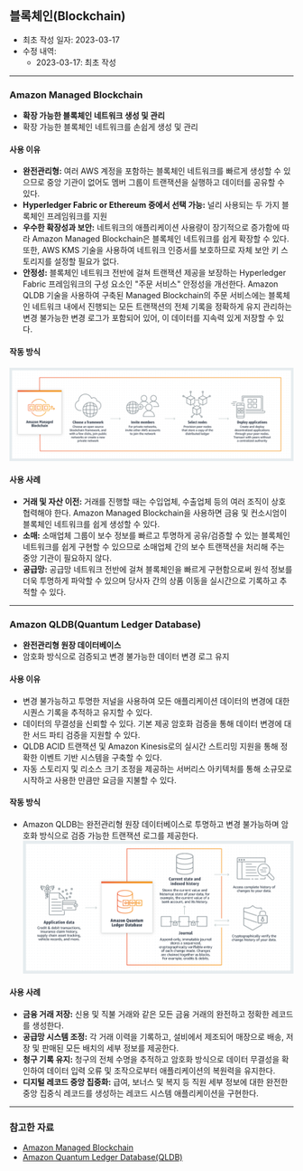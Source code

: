 ## 블록체인(Blockchain)

- 최초 작성 일자: 2023-03-17
- 수정 내역:
  - 2023-03-17: 최초 작성

---

### Amazon Managed Blockchain

- **확장 가능한 블록체인 네트워크 생성 및 관리**
- 확장 가능한 블록체인 네트워크를 손쉽게 생성 및 관리

#### 사용 이유

- **완전관리형:** 여러 AWS 계정을 포함하는 블록체인 네트워크를 빠르게 생성할 수 있으므로 중앙 기관이 없어도 멤버 그룹이 트랜잭션을 실행하고 데이터를 공유할 수 있다.
- **Hyperledger Fabric or Ethereum 중에서 선택 가능:** 널리 사용되는 두 가지 블록체인 프레임워크를 지원
- **우수한 확장성과 보안:** 네트워크의 애플리케이션 사용량이 장기적으로 증가함에 따라 Amazon Managed Blockchain은 블록체인 네트워크를 쉽게 확장할 수 있다. 또한, AWS KMS 기술을 사용하여 네트워크 인증서를 보호하므로 자체 보안 키 스토리지를 설정할 필요가 없다.
- **안정성:** 블록체인 네트워크 전반에 걸쳐 트랜잭션 제공을 보장하는 Hyperledger Fabric 프레임워크의 구성 요소인 "주문 서비스" 안정성을 개선한다. Amazon QLDB 기술을 사용하여 구축된 Managed Blockchain의 주문 서비스에는 블록체인 네트워크 내에서 진행되는 모든 트랜잭션의 전체 기록을 정확하게 유지 관리하는 변경 불가능한 변경 로그가 포함되어 있어, 이 데이터를 지속력 있게 저장할 수 있다.

#### 작동 방식

![](images/blockchan_services/amazon_managed_blockchain.png)

#### 사용 사례

- **거래 및 자산 이전:** 거래를 진행할 때는 수입업체, 수출업체 등의 여러 조직이 상호 협력해야 한다. Amazon Managed Blockchain을 사용하면 금융 및 컨소시엄이 블록체인 네트워크를 쉽게 생성할 수 있다.
- **소매:** 소매업체 그룹이 보수 정보를 빠르고 투명하게 공유/검증할 수 있는 블록체인 네트워크를 쉽게 구현할 수 있으므로 소매업체 간의 보수 트랜잭션을 처리해 주는 중앙 기관이 필요하지 않다.
- **공급망:** 공급망 네트워크 전반에 걸쳐 블록체인을 빠르게 구현함으로써 원석 정보를 더욱 투명하게 파악할 수 있으며 당사자 간의 상품 이동을 실시간으로 기록하고 추적할 수 있다.

---

### Amazon QLDB(Quantum Ledger Database)

- **완전관리형 원장 데이터베이스**
- 암호화 방식으로 검증되고 변경 불가능한 데이터 변경 로그 유지

#### 사용 이유

- 변경 불가능하고 투명한 저널을 사용하여 모든 애플리케이션 데이터의 변경에 대한 시퀀스 기록을 추적하고 유지할 수 있다.
- 데이터의 무결성을 신뢰할 수 있다. 기본 제공 암호화 검증을 통해 데이터 변경에 대한 서드 파티 검증을 지원할 수 있다.
- QLDB ACID 트랜잭션 및 Amazon Kinesis로의 실시간 스트리밍 지원을 통해 정확한 이벤트 기반 시스템을 구축할 수 있다.
- 자동 스토리지 및 리소스 크기 조정을 제공하는 서버리스 아키텍처를 통해 소규모로 시작하고 사용한 만큼만 요금을 지불할 수 있다.

#### 작동 방식

- Amazon QLDB는 완전관리형 원장 데이터베이스로 투명하고 변경 불가능하며 암호화 방식으로 검증 가능한 트랜잭션 로그를 제공한다.
![](images/blockchan_services/amazon_quantum_ledger_database.png)

#### 사용 사례

- **금융 거래 저장:** 신용 및 직불 거래와 같은 모든 금융 거래의 완전하고 정확한 레코드를 생성한다.
- **공급망 시스템 조정:** 각 거래 이력을 기록하고, 설비에서 제조되어 매장으로 배송, 저장 및 판매된 모든 배치의 세부 정보를 제공한다.
- **청구 기록 유지:** 청구의 전체 수명을 추적하고 암호화 방식으로 데이터 무결성을 확인하여 데이터 입력 오류 및 조작으로부터 애플리케이션의 복원력을 유지한다.
- **디지털 레코드 중앙 집중화:** 급여, 보너스 및 복지 등 직원 세부 정보에 대한 완전한 중앙 집중식 레코드를 생성하는 레코드 시스템 애플리케이션을 구현한다.

---

### 참고한 자료

- [Amazon Managed Blockchain](https://aws.amazon.com/ko/managed-blockchain/?nc2=h_ql_prod_bl_amb)
- [Amazon Quantum Ledger Database(QLDB)](https://aws.amazon.com/ko/qldb/?nc2=h_ql_prod_bl_qldb)